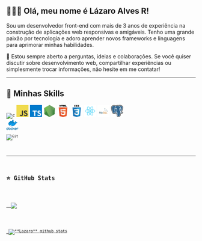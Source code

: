 ## 👨🏼‍💻 Olá, meu nome é Lázaro Alves R!

Sou um desenvolvedor front-end com mais de 3 anos de experiência na construção de aplicações web responsivas e amigáveis. Tenho uma grande paixão por tecnologia e adoro aprender novos frameworks e linguagens para aprimorar minhas habilidades.

💬 Estou sempre aberto a perguntas, ideias e colaborações. Se você quiser discutir sobre desenvolvimento web, compartilhar experiências ou simplesmente trocar informações, não hesite em me contatar!

---

## 🚀 Minhas Skills

<code><img height="32" src="https://cdn.iconscout.com/icon/free/png-512/c-programming-569564.png" alt="c"/></code>
<code><img height="32" src="https://raw.githubusercontent.com/github/explore/80688e429a7d4ef2fca1e82350fe8e3517d3494d/topics/javascript/javascript.png" alt="Javascript"/></code>
<code><img height="32" src="https://raw.githubusercontent.com/github/explore/80688e429a7d4ef2fca1e82350fe8e3517d3494d/topics/typescript/typescript.png" alt="Typescript"/></code>
<code><img height="32" src="https://raw.githubusercontent.com/github/explore/80688e429a7d4ef2fca1e82350fe8e3517d3494d/topics/nodejs/nodejs.png" alt="Nodejs"/></code>
<code><img height="32" src="https://raw.githubusercontent.com/github/explore/80688e429a7d4ef2fca1e82350fe8e3517d3494d/topics/html/html.png" alt="HTML5"/></code>
<code><img height="32" src="https://raw.githubusercontent.com/github/explore/80688e429a7d4ef2fca1e82350fe8e3517d3494d/topics/css/css.png" alt="CSS"/></code>
<code><img height="32" src="https://raw.githubusercontent.com/github/explore/80688e429a7d4ef2fca1e82350fe8e3517d3494d/topics/react/react.png" alt="React"/></code>
<code><img height="32" src="https://raw.githubusercontent.com/github/explore/80688e429a7d4ef2fca1e82350fe8e3517d3494d/topics/mysql/mysql.png" alt="MySQL"/></code>
<code><img height="32" src="https://raw.githubusercontent.com/github/explore/80688e429a7d4ef2fca1e82350fe8e3517d3494d/topics/postgresql/postgresql.png" alt="PostegreSQL"/><code>
<code><img height="32" src="https://raw.githubusercontent.com/github/explore/80688e429a7d4ef2fca1e82350fe8e3517d3494d/topics/docker/docker.png" alt="Docker"/></code>
<code><img height="32" src="https://raw.githubusercontent.com/jmnote/z-icons/master/svg/git.svg" alt="Git"/></code>

---
## ⭐ GitHub Stats

<a href="https://github.com/lazaroalvesr">
  <img align="center" src="https://github-readme-stats.vercel.app/api/top-langs/?username=lazaroalvesr&theme=dracula&hide_langs_below=1" />
</a>

<a href="https://github.com/lazaroalvesr">
 <img align="center" src="https://github-readme-stats.vercel.app/api?username=lazaroalvesr&show_icons=true&theme=dracula&line_height=27" alt="**Lazaro** github stats"/>
</a>

